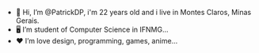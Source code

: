 - 👋 Hi, I’m @PatrickDP, i'm 22 years old and i live in Montes Claros, Minas Gerais.
- 🖥️ I’m student of Computer Science in IFNMG...
- ❤️ I’m love design, programming, games, anime...

<!---
pduartp/pduartp is a ✨ special ✨ repository because its `README.md` (this file) appears on your GitHub profile.
You can click the Preview link to take a look at your changes.
--->
